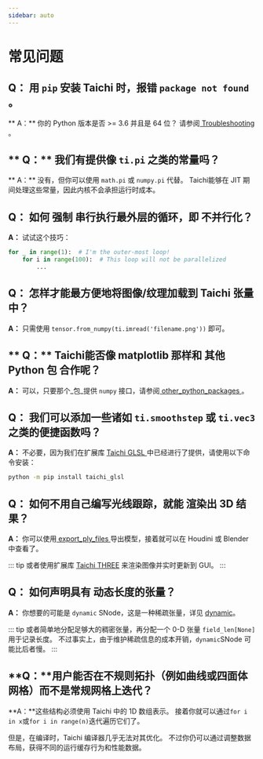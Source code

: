 ```yaml
---
sidebar: auto
---
```


# 常见问题

## **Q：** 用 `pip` 安装 Taichi 时，报错 `package not found` 。

** A：** 你的 Python 版本是否 >= 3.6 并且是 64 位？ 请参阅[ Troubleshooting ](../documentation/overview/install.md#troubleshooting)。

## ** Q：** 我们有提供像 `ti.pi` 之类的常量吗？

** A：** 没有，但你可以使用 `math.pi` 或 `numpy.pi` 代替。 Taichi能够在 JIT 期间处理这些常量，因此内核不会承担运行时成本。

## **Q：** 如何 **强制** 串行执行最外层的循环，即 **不并行化**？

**A：** 试试这个技巧：

```python {1}
for _ in range(1):  # I'm the outer-most loop!
    for i in range(100):  # This loop will not be parallelized
        ...
```

## **Q：** 怎样才能最方便地将图像/纹理加载到 Taichi 张量中？

**A：** 只需使用 `tensor.from_numpy(ti.imread('filename.png'))` 即可。

## ** Q：** Taichi能否像 </strong>matplotlib</code> 那样和 **其他 Python 包** 合作呢？

**A：** 可以，只要那个_包_提供 `numpy` 接口，请参阅[ other_python_packages ](../documentation/overview/hello.md#interacting-with-other-python-packages)。

## **Q：** 我们可以添加一些诸如 `ti.smoothstep` 或 `ti.vec3` 之类的便捷函数吗？

**A：** 不必要，因为我们在扩展库 [ Taichi GLSL ](https://taichi-glsl.readthedocs.io) 中已经进行了提供，请使用以下命令安装：

```bash
python -m pip install taichi_glsl
```

## **Q：** 如何不用自己编写光线跟踪，就能 **渲染出 3D 结果**？

**A：** 你可以使用[ export_ply_files ](../documentation/misc/export_results.md#export-ply-files) 导出模型，接着就可以在 Houdini 或 Blender 中查看了。

::: tip
或者使用扩展库 [Taichi THREE](https://github.com/taichi-dev/taichi_glsl) 来渲染图像并实时更新到 GUI。
:::

## **Q：** 如何声明具有 **动态长度**的张量？

**A：** 你想要的可能是 `dynamic` SNode，这是一种稀疏张量，详见 [dynamic](../documentation/api/snode.md#working-with-dynamic-snodes)。

::: tip
或者简单地分配足够大的稠密张量，再分配一个 0-D 张量 `field_len[None]` 用于记录长度。 不过事实上，由于维护稀疏信息的成本开销，`dynamic`SNode 可能比后者慢。
:::

## **Q：**用户能否在不规则拓扑（例如曲线或四面体网格）而不是常规网格上迭代？

**A：**这些结构必须使用 Taichi 中的 1D 数组表示。 接着你就可以通过`for i in x`或`for i in range(n)`迭代遍历它们了。

但是，在编译时，Taichi 编译器几乎无法对其优化。 不过你仍可以通过调整数据布局，获得不同的运行缓存行为和性能数据。
